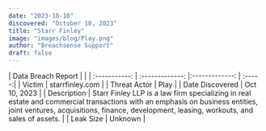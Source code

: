 ```yaml
---
date: "2023-10-10"
discovered: "October 10, 2023"
title: "Starr Finley"
image: "images/blog/Play.png"
author: "Breachsense Support"
draft: false
---
```


| Data Breach Report           |              | 
| :-----------: | :-------------:     |:-------------:    | :-----:|
| Victim      | starrfinley.com      | 
| Threat Actor      | Play      | 
| Date Discovered      | Oct 10, 2023      | 
| Description      | Starr Finley LLP is a law firm specializing in real estate and commercial transactions with an emphasis on business entities, joint ventures, acquisitions, finance, development, leasing, workouts, and sales of assets.      | 
| Leak Size      | Unknown      | 

